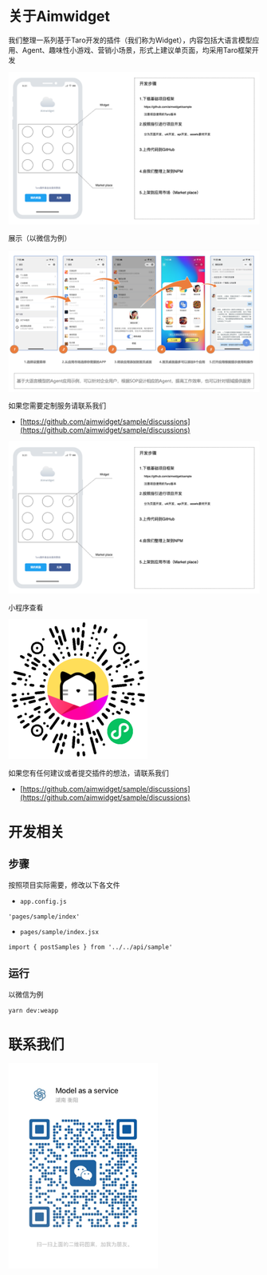 # 关于Aimwidget

我们整理一系列基于Taro开发的插件（我们称为Widget），内容包括大语言模型应用、Agent、趣味性小游戏、营销小场景，形式上建议单页面，均采用Taro框架开发

![Aimwidget](/git-assets/aimwidget.png)

展示（以微信为例）

![qr-code](/git-assets/qrcode.png)

如果您需要定制服务请联系我们

- [https://github.com/aimwidget/sample/discussions](https://github.com/aimwidget/sample/discussions)

![Aimwidget](/git-assets/aimwidget.png)

小程序查看

![qr-code](/git-assets/miniprogram.png)

如果您有任何建议或者提交插件的想法，请联系我们

- [https://github.com/aimwidget/sample/discussions](https://github.com/aimwidget/sample/discussions)


# 开发相关

## 步骤

按照项目实际需要，修改以下各文件

- `app.config.js` 
```
'pages/sample/index'
```
- `pages/sample/index.jsx`
```
import { postSamples } from '../../api/sample'
```

## 运行

以微信为例

```
yarn dev:weapp
```

# 联系我们

<img src="./git-assets/donate.png" width="300">

